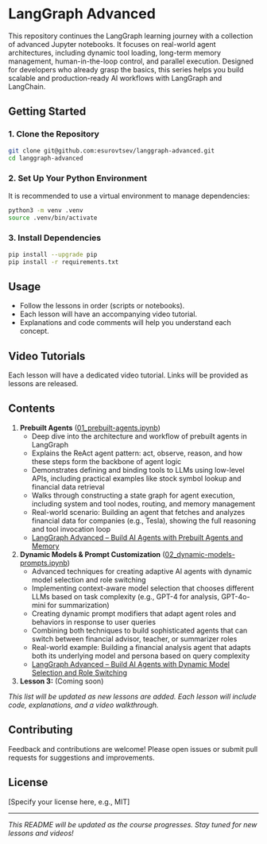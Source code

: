 # LangGraph Advanced

This repository continues the LangGraph learning journey with a collection of advanced Jupyter notebooks. It focuses on real-world agent architectures, including dynamic tool loading, long-term memory management, human-in-the-loop control, and parallel execution. Designed for developers who already grasp the basics, this series helps you build scalable and production-ready AI workflows with LangGraph and LangChain.

## Getting Started

### 1. Clone the Repository

```bash
git clone git@github.com:esurovtsev/langgraph-advanced.git
cd langgraph-advanced
```

### 2. Set Up Your Python Environment

It is recommended to use a virtual environment to manage dependencies:

```bash
python3 -m venv .venv
source .venv/bin/activate
```

### 3. Install Dependencies

```bash
pip install --upgrade pip
pip install -r requirements.txt
```

## Usage

- Follow the lessons in order (scripts or notebooks).
- Each lesson will have an accompanying video tutorial.
- Explanations and code comments will help you understand each concept.

## Video Tutorials

Each lesson will have a dedicated video tutorial. Links will be provided as lessons are released.

## Contents

1. **Prebuilt Agents** ([01_prebuilt-agents.ipynb](01_prebuilt-agents.ipynb))
   - Deep dive into the architecture and workflow of prebuilt agents in LangGraph
   - Explains the ReAct agent pattern: act, observe, reason, and how these steps form the backbone of agent logic
   - Demonstrates defining and binding tools to LLMs using low-level APIs, including practical examples like stock symbol lookup and financial data retrieval
   - Walks through constructing a state graph for agent execution, including system and tool nodes, routing, and memory management
   - Real-world scenario: Building an agent that fetches and analyzes financial data for companies (e.g., Tesla), showing the full reasoning and tool invocation loop
   - [LangGraph Advanced – Build AI Agents with Prebuilt Agents and Memory](https://www.youtube.com/watch?v=_0-OoRyFwpo)
2. **Dynamic Models & Prompt Customization** ([02_dynamic-models-prompts.ipynb](02_dynamic-models-prompts.ipynb))
   - Advanced techniques for creating adaptive AI agents with dynamic model selection and role switching
   - Implementing context-aware model selection that chooses different LLMs based on task complexity (e.g., GPT-4 for analysis, GPT-4o-mini for summarization)
   - Creating dynamic prompt modifiers that adapt agent roles and behaviors in response to user queries
   - Combining both techniques to build sophisticated agents that can switch between financial advisor, teacher, or summarizer roles
   - Real-world example: Building a financial analysis agent that adapts both its underlying model and persona based on query complexity
   - [LangGraph Advanced – Build AI Agents with Dynamic Model Selection and Role Switching](https://www.youtube.com/watch?v=bV1K8B4m5PI)
3. **Lesson 3:** (Coming soon)

*This list will be updated as new lessons are added. Each lesson will include code, explanations, and a video walkthrough.*


## Contributing

Feedback and contributions are welcome! Please open issues or submit pull requests for suggestions and improvements.

## License

[Specify your license here, e.g., MIT]

---

*This README will be updated as the course progresses. Stay tuned for new lessons and videos!*
